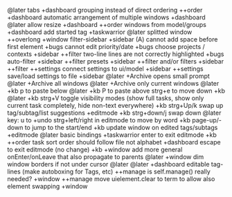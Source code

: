 @later tabs +dashboard
grouping instead of direct ordering ++order +dashboard
automatic arrangement of multiple windows +dashboard
@later allow resize +dashboard
++order windows from model/groups +dashboard
add started tag +taskwarrior @later
splitted window ++overlong +window
filter-sidebar +sidebar
(A) cannot add space before first element +bugs
cannot edit priority/date +bugs
choose projects / contexts +sidebar ++filter
two-line lines are not correctly highlighted +bugs
auto-filter +sidebar ++filter
presets +sidebar ++filter
and/or filters +sidebar ++filter
++settings connect settings to ui/model +sidebar
++settings save/load settings to file +sidebar
@later +Archive opens small prompt
@later +Archive all windows
@later +Archive only current windows
@later +kb p to paste below
@later +kb P to paste above
strg+e to move down +kb
@later +kb strg+V toggle visibility modes (show full tasks, show only current task completely, hide non-text everywhere)
+kb strg+Up/k swap up
tag/subtag/list suggestions +editmode
+kb strg+down/j swap down
@later key: u to +undo
strg+left/right in editmode to move by word +kb
page-up/-down to jump to the start/end +kb
update window on edited tags/subtags +editmode
@later basic bindings +taskwarrior
enter to exit editmode +kb
++order task sort order should follow file not alphabet +dashboard
escape to exit editmode (no change) +kb
+window add more general onEnter/onLeave that also propagate to parents @later
+window dim window borders if not under cursor @later
@later +dashboard editable tag-lines (make autoboxing for Tags, etc)
++manage is self.manage() really needed? +window
++manage move uielement.clear to term to allow also element swapping +window
